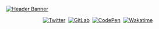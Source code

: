 [![Header Banner](https://nanos.club/assets/preview.png)](https://nanos.club)

<p align="center">
	<a href="https://twitter.com/fruitynano"><img alt="Twitter" src="https://img.shields.io/badge/Twitter-Profile-informational?style=flat&logo=twitter&logoColor=1DA1F2&color=white" /></a>
	&nbsp;<a href="https://gitlab.com/misternano"><img alt="GitLab" src="https://img.shields.io/badge/GitLab-Profile-informational?style=flat&logo=gitlab&color=white" /></a>
	&nbsp;<a href="https://codepen.io/misternano"><img alt="CodePen" src="https://img.shields.io/badge/CodePen-Profile-informational?style=flat&logo=codepen&color=white" /></a>
	&nbsp;<a href="https://wakatime.com/@misternano"><img alt="Wakatime" src="https://wakatime.nanos.club" /></a>
</p>
